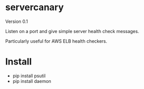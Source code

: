 # servercanary

Version 0.1

Listen on a port and give simple server health check messages.

Particularly useful for AWS ELB health checkers.

# Install

- pip install psutil
- pip install daemon

